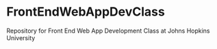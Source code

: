 # FrontEndWebAppDevClass
Repository for Front End Web App Development Class at Johns Hopkins University 
